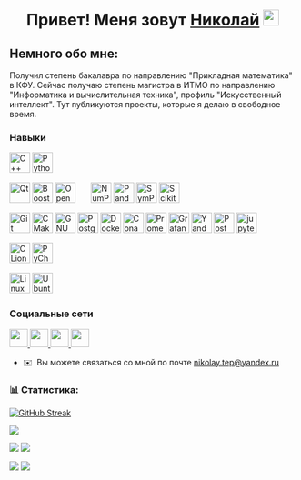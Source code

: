 <h1 align="center">Привет! Меня зовут <a href="https://github.com/NTG-TPL/" target="_blank">Николай</a>
<img src="https://github.com/blackcater/blackcater/raw/main/images/Hi.gif" height="28"/>



Немного обо мне:
----------------

Получил степень бакалавра по направлению "Прикладная математика" в КФУ. Сейчас получаю степень магистра в ИТМО по направлению "Информатика и вычислительная техника", профиль "Искусственный интеллект". Тут публикуются проекты, которые я делаю в свободное время.

### Навыки
<p align="left">
  <a href="https://en.cppreference.com/w/cpp" target="_blank" rel="noreferrer">
    <img src="https://raw.githubusercontent.com/danielcranney/readme-generator/main/public/icons/skills/cplusplus-colored.svg" width="36" height="36" alt="C++" /></a>
  <a href="https://www.python.org/" target="_blank" rel="noreferrer">
    <img src="https://raw.githubusercontent.com/danielcranney/readme-generator/main/public/icons/skills/python-colored.svg" width="36" height="36" alt="Python" /></a>
</p>

<p align="left">
  <a href="https://www.qt.io" target="_blank" rel="noreferrer">
    <img src="https://github.com/user-attachments/assets/e8e628a9-84c0-4f62-8c82-446aae80208b" width="36" height="36" alt="Qt" /></a>
  <a href="https://www.boost.org" target="_blank" rel="noreferrer">
    <img src="https://github.com/user-attachments/assets/8f7ce759-1a21-4fe8-9deb-6d38de7d7271" width="36" height="36" alt="Boost" /></a>
  <a href="https://opencv.org" target="_blank" rel="noreferrer">
    <img src="https://github.com/user-attachments/assets/8baaaf63-99fb-4bfe-956e-0996d76bc5df" width="36" height="36" alt="OpenCV" /></a>
 &nbsp &nbsp &nbsp

  <a href="https://numpy.org" target="_blank" rel="noreferrer">
    <img src="https://github.com/user-attachments/assets/1dec51aa-136b-4328-8145-b93d33f58197" width="36" height="36" alt="NumPy" /></a>
  <a href="https://pandas.pydata.org/" target="_blank" rel="noreferrer">
    <img src="https://github.com/user-attachments/assets/83769cb1-3374-46d4-b410-cc366db505d4" width="36" height="36" alt="Pandas" /></a>
  <a href="https://www.sympy.org/en/index.html" target="_blank" rel="noreferrer">
    <img src="https://github.com/user-attachments/assets/3ec9cbe3-d43e-48a3-a982-589c1b1c3791" width="36" height="36" alt="SymPy"/></a>
  <a href="https://scikit-learn.org/stable/index.html" target="_blank" rel="noreferrer">
    <img src="https://github.com/user-attachments/assets/197dc78c-5827-425d-9c3b-3ed97cc9507f" width="36" height="36" alt="Scikit-learn" /></a>
</p>

<p align="left">
  <a href="https://git-scm.com/" target="_blank" rel="noreferrer">
    <img src="https://raw.githubusercontent.com/danielcranney/readme-generator/main/public/icons/skills/git-colored.svg" width="36" height="36" alt="Git" /></a>
  <a href="https://cmake.org" target="_blank" rel="noreferrer">
    <img src="https://github.com/user-attachments/assets/a7c699b2-fc27-42f3-9baf-1c3fbf10ca8d" width="36" height="36" alt="CMake" /></a>
  <a href="https://www.gnu.org/software/bash/" target="_blank" rel="noreferrer">
    <img src="https://raw.githubusercontent.com/danielcranney/readme-generator/main/public/icons/skills/gnubash.svg" width="36" height="36" alt="GNU Bash" /></a>
  <a href="https://www.postgresql.org/" target="_blank" rel="noreferrer">
    <img src="https://raw.githubusercontent.com/danielcranney/readme-generator/main/public/icons/skills/postgresql-colored.svg" width="36" height="36" alt="PostgreSQL" /></a>
  <a href="https://www.docker.com/" target="_blank" rel="noreferrer">
    <img src="https://raw.githubusercontent.com/danielcranney/readme-generator/main/public/icons/skills/docker-colored.svg" width="36" height="36" alt="Docker" /></a>
  <a href="https://conan.io" target="_blank" rel="noreferrer">
    <img src="https://github.com/user-attachments/assets/063f4f7b-86d6-4722-97a0-5fb41a687a67" width="36" height="36" alt="Conan" /></a>
  <a href="https://prometheus.io/" target="_blank" rel="noreferrer">
    <img src="https://github.com/user-attachments/assets/ae589b8e-1d74-484e-8311-12fd86e4b68b" width="36" height="36" alt="Prometheus" /></a>
  <a href="https://grafana.com" target="_blank" rel="noreferrer">
    <img src="https://github.com/user-attachments/assets/7f33c02f-a4ca-493f-94ec-3e845ac870b3" width="36" height="36" alt="Grafana" /></a>
  <a href="https://yandex.cloud" target="_blank" rel="noreferrer">
    <img src="https://github.com/user-attachments/assets/2505fddb-6930-45eb-8f05-fd32a397c4ea" width="36" height="36" alt="YandexCloud" /></a>
  <a href="https://www.postman.com/" target="_blank" rel="noreferrer">
    <img src="https://github.com/user-attachments/assets/a9b0bccf-413a-4221-a7f4-7f9e2a199d45" width="36" height="36" alt="Postman" /></a>
    <a href="https://jupyter.org/" target="_blank" rel="noreferrer">
    <img src="https://github.com/user-attachments/assets/02411d03-4e83-47b2-bd8a-219e3b212fd0" width="36" height="36" alt="jupyter" /></a>
</p>

<p align="left">
  <a href="https://www.jetbrains.com/clion" target="_blank" rel="noreferrer">
    <img src="https://github.com/user-attachments/assets/14fe1069-68bc-47c2-80e4-95f196072dbe" width="36" height="36" alt="CLion" /></a>
  <a href="https://www.jetbrains.com/pycharm" target="_blank" rel="noreferrer">
    <img src="https://github.com/user-attachments/assets/d9a46b3b-f46d-4143-bcfe-99762f5ce8ca" width="36" height="36" alt="PyCharm" /></a>
</p>

<p align="left">
  <a href="https://www.linux.org" target="_blank" rel="noreferrer">
    <img src="https://raw.githubusercontent.com/danielcranney/readme-generator/main/public/icons/skills/linux-colored.svg" width="36" height="36" alt="Linux" /></a>
  <a href="https://ubuntu.com/" target="_blank" rel="noreferrer">
    <img src="https://github.com/user-attachments/assets/1625f7d7-96a4-4e76-b9e4-9733ceb5b3ef" width="36" height="36" alt="Ubuntu" /></a>
</p>

[comment]: <> (<a href="https://go.dev/doc/" target="_blank" rel="noreferrer">
                  <img src="https://raw.githubusercontent.com/danielcranney/readme-generator/main/public/icons/skills/go-colored.svg" width="36" height="36" alt="Go" /></a>)

### Социальные сети

<p align="left"> 
  <a href="https://discord.com/users/747840038498336799" target="_blank" rel="noreferrer"> 
    <picture> 
      <source media="(prefers-color-scheme: dark)" srcset="https://raw.githubusercontent.com/danielcranney/readme-generator/main/public/icons/socials/discord-dark.svg" /> 
      <source media="(prefers-color-scheme: light)" srcset="https://raw.githubusercontent.com/danielcranney/readme-generator/main/public/icons/socials/discord.svg" /> 
      <img src="https://raw.githubusercontent.com/danielcranney/readme-generator/main/public/icons/socials/discord.svg" width="32" height="32" /> 
    </picture> 
  </a> 
  <a href="https://www.github.com/NTG-TPL" target="_blank" rel="noreferrer"> 
    <picture> <source media="(prefers-color-scheme: dark)" srcset="https://raw.githubusercontent.com/danielcranney/readme-generator/main/public/icons/socials/github-dark.svg" /> 
      <source media="(prefers-color-scheme: light)" srcset="https://raw.githubusercontent.com/danielcranney/readme-generator/main/public/icons/socials/github.svg" /> 
      <img src="https://raw.githubusercontent.com/danielcranney/readme-generator/main/public/icons/socials/github.svg" width="32" height="32" /> 
    </picture> 
  </a> 
  <a href="https://www.linkedin.com/in/nikolay-teplyakov-4a2097322" target="_blank" rel="noreferrer"> 
      <picture> 
        <source media="(prefers-color-scheme: dark)" srcset="https://raw.githubusercontent.com/danielcranney/readme-generator/main/public/icons/socials/linkedin-dark.svg" /> 
        <source media="(prefers-color-scheme: light)" srcset="https://raw.githubusercontent.com/danielcranney/readme-generator/main/public/icons/socials/linkedin.svg" /> 
        <img src="https://raw.githubusercontent.com/danielcranney/readme-generator/main/public/icons/socials/linkedin.svg" width="32" height="32" /> 
      </picture> 
  </a>
  <a href="https://t.me/NTGtpl" target="_blank" rel="noreferrer"> 
      <picture> 
        <source media="(prefers-color-scheme: dark)" srcset="https://github.com/user-attachments/assets/f57274fa-e8f2-4737-9c98-4f10e6fe5278" /> 
        <source media="(prefers-color-scheme: light)" srcset="https://github.com/user-attachments/assets/f57274fa-e8f2-4737-9c98-4f10e6fe5278" /> 
        <img src="https://github.com/user-attachments/assets/f57274fa-e8f2-4737-9c98-4f10e6fe5278" width="32" height="32" /> 
      </picture> 
  </a>
</p>

* ✉️  Вы можете связаться со мной по почте [nikolay.tep@yandex.ru](mailto:nikolay.tep@yandex.ru)

### :bar_chart: Статистика:

[![GitHub Streak](http://github-readme-streak-stats.herokuapp.com?user=NTG-TPL&theme=github-dark-blue&hide_border=true&border_radius=10&locale=ru&card_width=700&stroke=0D1117&fire=F34B7D)](https://git.io/streak-stats)

[//]: <[![NTG-TPL's LeetCode stats](https://leetcode-stats-six.vercel.app/api?username=NTG-TPL&theme=dark)](https://github.com/KnlnKS/leetcode-stats)>

![](http://github-profile-summary-cards.vercel.app/api/cards/profile-details?username=NTG-TPL&theme=github_dark)

![](http://github-profile-summary-cards.vercel.app/api/cards/most-commit-language?username=NTG-TPL&theme=github_dark)
![](http://github-profile-summary-cards.vercel.app/api/cards/repos-per-language?username=NTG-TPL&theme=github_dark)

![](http://github-profile-summary-cards.vercel.app/api/cards/stats?username=NTG-TPL&theme=github_dark)
![](http://github-profile-summary-cards.vercel.app/api/cards/productive-time?username=NTG-TPL&theme=github_dark&utcOffset=3)
